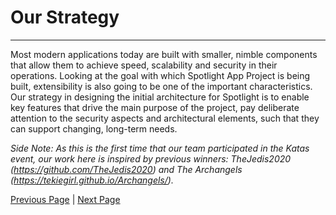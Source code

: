 # Our Strategy
---

Most modern applications today are built with smaller, nimble components that allow them to achieve speed, scalability and security in their operations. Looking at the goal with which Spotlight App Project is being built, extensibility is also going to be one of the important characteristics. Our strategy in designing the initial architecture for Spotlight is to enable key features that drive the main purpose of the project, pay deliberate attention to the security aspects and architectural elements, such that they can support changing, long-term needs.

*Side Note: As this is the first time that our team participated in the Katas event, our work here is inspired by previous winners: TheJedis2020 (https://github.com/TheJedis2020) and The Archangels (https://tekiegirl.github.io/Archangels/).*

[Previous Page](https://github.com/TheMarmots/ArchKatas2022/blob/main/README.md) | [Next Page](https://github.com/TheMarmots/ArchKatas2022/blob/main/Actors,%20Actions%20&%20Significant%20Scenarios.md)
